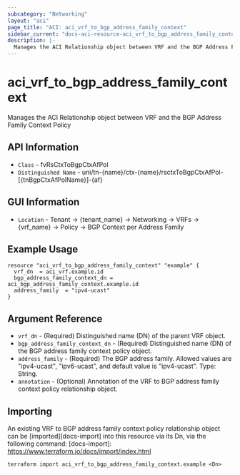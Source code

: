 ```yaml
---
subcategory: "Networking"
layout: "aci"
page_title: "ACI: aci_vrf_to_bgp_address_family_context"
sidebar_current: "docs-aci-resource-aci_vrf_to_bgp_address_family_context"
description: |-
  Manages the ACI Relationship object between VRF and the BGP Address Family Context Policy
---
```


# aci_vrf_to_bgp_address_family_context #

Manages the ACI Relationship object between VRF and the BGP Address Family Context Policy

## API Information ##

* `Class` - fvRsCtxToBgpCtxAfPol
* `Distinguished Name` - uni/tn-{name}/ctx-{name}/rsctxToBgpCtxAfPol-[{tnBgpCtxAfPolName}]-{af}

## GUI Information ##

* `Location` - Tenant -> {tenant_name} -> Networking -> VRFs -> {vrf_name} -> Policy -> BGP Context per Address Family

## Example Usage ##

```hcl
resource "aci_vrf_to_bgp_address_family_context" "example" {
  vrf_dn  = aci_vrf.example.id
  bgp_address_family_context_dn = aci_bgp_address_family_context.example.id
  address_family  = "ipv4-ucast"
}
```

## Argument Reference ##

* `vrf_dn` - (Required) Distinguished name (DN) of the parent VRF object.
* `bgp_address_family_context_dn` - (Required) Distinguished name (DN) of the BGP address family context policy object.
* `address_family` - (Required) The BGP address family. Allowed values are "ipv4-ucast", "ipv6-ucast", and default value is "ipv4-ucast". Type: String.
* `annotation` - (Optional) Annotation of the VRF to BGP address family context policy relationship object.

## Importing ##

An existing VRF to BGP address family context policy relationship object can be [imported][docs-import] into this resource via its Dn, via the following command:
[docs-import]: https://www.terraform.io/docs/import/index.html

```
terraform import aci_vrf_to_bgp_address_family_context.example <Dn>
```